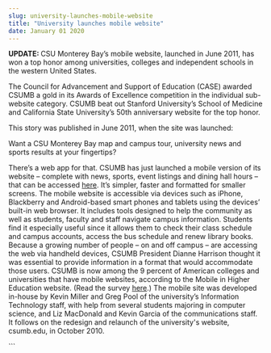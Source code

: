 ```yaml
---
slug: university-launches-mobile-website
title: "University launches mobile website"
date: January 01 2020
---
```


 
<p>
  <strong>UPDATE: </strong>CSU Monterey Bay’s mobile website, launched in June
  2011, has won a top honor among universities, colleges and independent schools
  in the western United States.
</p>
<p>
  The Council for Advancement and Support of Education (CASE) awarded CSUMB a
  gold in its Awards of Excellence competition in the individual sub-website
  category. CSUMB beat out Stanford University’s School of Medicine and
  California State University’s 50th anniversary website for the top honor.
</p>
<p>This story was published in June 2011, when the site was launched:</p>
<p></p>
<p>
  Want a CSU Monterey Bay map and campus tour, university news and sports
  results at your fingertips?
</p>
<p>
  There’s a web app for that. CSUMB has just launched a mobile version of its
  website – complete with news, sports, event listings and dining hall hours –
  that can be accessed <a href="https://csumb.edu/mobile">here</a>. It’s simpler,
  faster and formatted for smaller screens. The mobile website is accessible via
  devices such as iPhone, Blackberry and Android-based smart phones and tablets
  using the devices’ built-in web browser. It includes tools designed to help
  the community as well as students, faculty and staff navigate campus
  information. Students find it especially useful since it allows them to check
  their class schedule and campus accounts, access the bus schedule and renew
  library books. Because a growing number of people – on and off campus – are
  accessing the web via handheld devices, CSUMB President Dianne Harrison
  thought it was essential to provide information in a format that would
  accommodate those users. CSUMB is now among the 9 percent of American colleges
  and universities that have mobile websites, according to the Mobile in Higher
  Education website. (Read the survey
  <a
    href="https://www.dmolsen.com/mobile-in-higher-ed/2011/02/01/results-from-higher-ed-mobile-website-tech-survey/"
    >here</a
  >.) The mobile site was developed in-house by Kevin Miller and Greg Pool of
  the university’s Information Technology staff, with help from several students
  majoring in computer science, and Liz MacDonald and Kevin Garcia of the
  communications staff. It follows on the redesign and relaunch of the
  university's website, csumb.edu, in October 2010.
</p>
```
